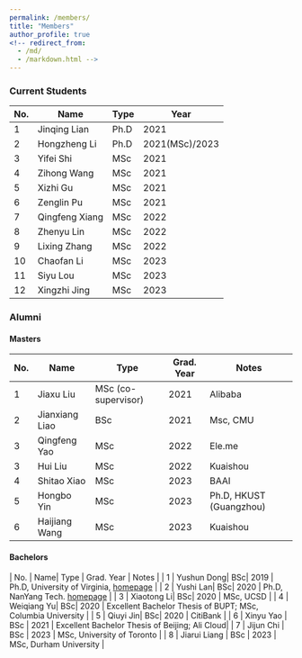 ```yaml
---
permalink: /members/
title: "Members"
author_profile: true
<!-- redirect_from: 
  - /md/
  - /markdown.html -->
---
```



### Current Students

| No. | Name| Type | Year | 
| --- | --- | ----- | ----- |
| 1 | Jinqing Lian | Ph.D | 2021 |
| 2 | Hongzheng Li | Ph.D | 2021(MSc)/2023 |
| 3 | Yifei Shi | MSc | 2021 |
| 4 | Zihong Wang | MSc | 2021 |
| 5 | Xizhi Gu | MSc | 2021 |
| 6 | Zenglin Pu | MSc | 2021 |
| 7 | Qingfeng Xiang | MSc | 2022 |
| 8 | Zhenyu Lin | MSc | 2022 |
| 9 | Lixing Zhang | MSc | 2022 |
| 10 | Chaofan Li | MSc | 2023 |
| 11 | Siyu Lou | MSc | 2023 |
| 12 | Xingzhi Jing | MSc | 2023 |

### Alumni

#### Masters

| No. | Name| Type | Grad. Year | Notes |
| --- | --- | ----- | ----- | ----- |
| 1 | Jiaxu Liu | MSc (co-supervisor) | 2021 | Alibaba |
| 2 | Jianxiang Liao | BSc | 2021 | Msc, CMU|
| 3 | Qingfeng Yao | MSc | 2022 | Ele.me |
| 3 | Hui Liu | MSc | 2022 | Kuaishou|
| 4 | Shitao Xiao | MSc | 2023 | BAAI |
| 5 | Hongbo Yin | MSc | 2023 | Ph.D, HKUST (Guangzhou) |
| 6 | Haijiang Wang | MSc | 2023 | Kuaishou |

#### Bachelors

| No. | Name| Type | Grad. Year | Notes |
| 1 | Yushun Dong| BSc| 2019 | Ph.D, University of Virginia, [homepage](https://yushundong.github.io/) |
| 2 | Yushi Lan| BSc| 2020 | Ph.D, NanYang Tech. [homepage](https://yushi.netlify.app/) |
| 3 | Xiaotong Li| BSc| 2020 | MSc, UCSD |
| 4 | Weiqiang Yu| BSc| 2020 | Excellent Bachelor Thesis of BUPT; MSc, Columbia University |
| 5 | Qiuyi Jin| BSc| 2020 | CitiBank |
| 6 | Xinyu Yao | BSc | 2021 | Excellent Bachelor Thesis of Beijing; Ali Cloud|
| 7 | Jijun Chi | BSc | 2023 | MSc, University of Toronto |
| 8 | Jiarui Liang | BSc | 2023 | MSc, Durham University |
